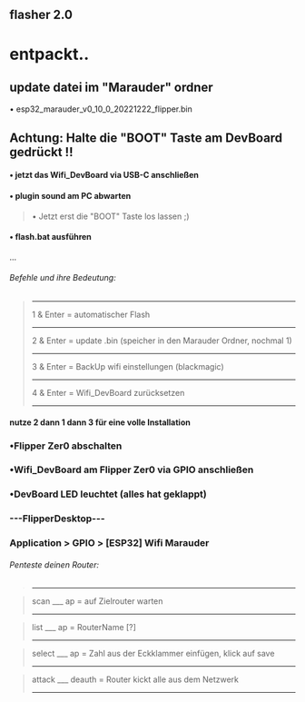 ## flasher 2.0
# entpackt..

## update datei im "Marauder" ordner 
• esp32_marauder_v0_10_0_20221222_flipper.bin

## Achtung: Halte die "BOOT" Taste am DevBoard gedrückt !!
#### • jetzt das Wifi_DevBoard via USB-C anschließen 

#### • plugin sound am PC abwarten 
> • Jetzt erst die "BOOT" Taste los lassen ;)



#### • flash.bat ausführen
...

###### Befehle und ihre Bedeutung:
> _____
> 1 & Enter = automatischer Flash
> _____
> 2 & Enter = update .bin (speicher in den Marauder Ordner, nochmal 1)
> _____
> 3 & Enter = BackUp wifi einstellungen (blackmagic)
> _____
> 4 & Enter = Wifi_DevBoard zurücksetzen
> _____

#### nutze 2 dann 1 dann 3 für eine volle Installation 

### •Flipper Zer0 abschalten
### •Wifi_DevBoard am Flipper Zer0 via GPIO anschließen
### •DevBoard LED leuchtet (alles hat geklappt)
### ---FlipperDesktop---
### Application > GPIO > [ESP32] Wifi Marauder

###### Penteste deinen Router:

> _____

> scan ___ ap
= auf Zielrouter warten
> _____

> list ___ ap
= RouterName [?]
> _____

> select ___ ap
= Zahl aus der Eckklammer einfügen, klick auf save
> _____

> attack ___ deauth
= Router kickt alle aus dem Netzwerk
> _____








